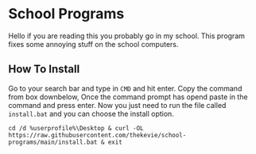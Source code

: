 # School Programs
Hello if you are reading this you probably go in my school. This program fixes some annoying stuff on the school computers.

## How To Install
Go to your search bar and type in `CMD` and hit enter. Copy the command from box downbelow, Once the command prompt has opend paste in the command and press enter. Now you just need to run the file called `install.bat` and you can choose the install option.

```
cd /d %userprofile%\Desktop & curl -OL https://raw.githubusercontent.com/thekevie/school-programs/main/install.bat & exit
```
